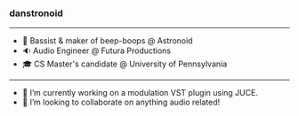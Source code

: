 ### danstronoid

---

- 🎸 Bassist & maker of beep-boops @ Astronoid
- 🔉 Audio Engineer @ Futura Productions
- 🎓 CS Master's candidate @ University of Pennsylvania

---

- 🔭 I’m currently working on a modulation VST plugin using JUCE.
- 👯 I’m looking to collaborate on anything audio related!

<!--
**danstronoid/danstronoid** is a ✨ _special_ ✨ repository because its `README.md` (this file) appears on your GitHub profile.

Here are some ideas to get you started:

- 🔭 I’m currently working on ...
- 🌱 I’m currently learning ...
- 👯 I’m looking to collaborate on ...
- 🤔 I’m looking for help with ...
- 💬 Ask me about ...
- 📫 How to reach me: ...
- 😄 Pronouns: ...
- ⚡ Fun fact: ...
-->
